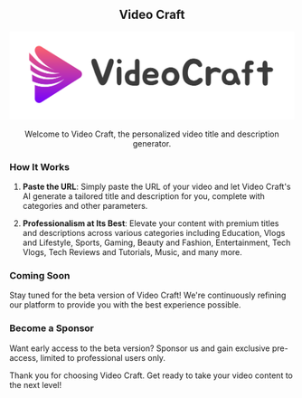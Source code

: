 <div align="center">

## Video Craft
</div>

<div align="center">

![video-craft](video-craft-text-logo.png)

Welcome to Video Craft, the personalized video title and description generator.
</div>

### How It Works

1. **Paste the URL**: Simply paste the URL of your video and let Video Craft's AI generate a tailored title and description for you, complete with categories and other parameters.

2. **Professionalism at Its Best**: Elevate your content with premium titles and descriptions across various categories including Education, Vlogs and Lifestyle, Sports, Gaming, Beauty and Fashion, Entertainment, Tech Vlogs, Tech Reviews and Tutorials, Music, and many more.

### Coming Soon

Stay tuned for the beta version of Video Craft! We're continuously refining our platform to provide you with the best experience possible.

### Become a Sponsor

Want early access to the beta version? Sponsor us and gain exclusive pre-access, limited to professional users only.

Thank you for choosing Video Craft. Get ready to take your video content to the next level!

<!-- developed by cryptic crew -->
